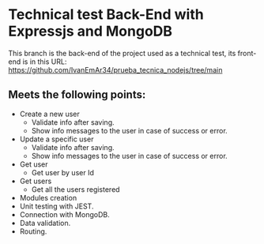 # Technical test Back-End with Expressjs and MongoDB
This branch is the back-end of the project used as a technical test, its front-end is in this URL: https://github.com/IvanEmAr34/prueba_tecnica_nodejs/tree/main

## Meets the following points:
- Create a new user
    - Validate info after saving.
    - Show info messages to the user in case of success or error.
- Update a specific user
    - Validate info after saving.
    - Show info messages to the user in case of success or error.
- Get user
  - Get user by user Id
- Get users
  - Get all the users registered
- Modules creation
- Unit testing with JEST.
- Connection with MongoDB.
- Data validation.
- Routing.
